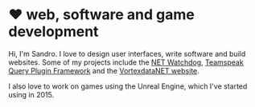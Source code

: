# ❤️ web, software and game development

Hi, I'm Sandro. I love to design user interfaces, write software and build websites. Some of my projects include the [NET Watchdog](https://github.com/vortexdatanet/net-watchdog), [Teamspeak Query Plugin Framework](https://github.com/teamspeak-query-plugin-framework) and the [VortexdataNET website](https://vortexdata.net).

I also love to work on games using the Unreal Engine, which I've started using in 2015.
